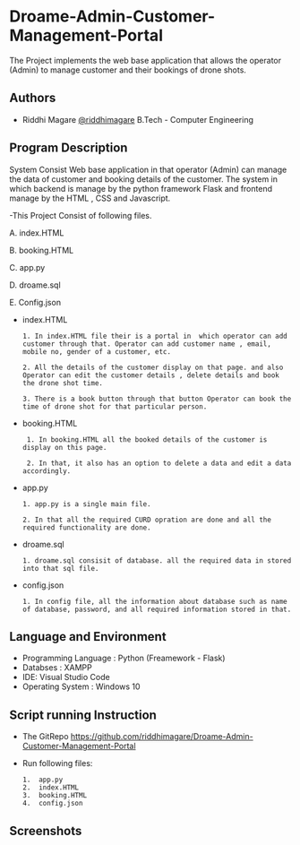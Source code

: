 
# Droame-Admin-Customer-Management-Portal

The Project implements the web base application that allows the operator (Admin) to manage customer and their bookings of drone shots.



## Authors

- Riddhi Magare [@riddhimagare](https://www.github.com/octokatherine)
B.Tech - Computer Engineering





## Program Description
System Consist Web base application in that operator (Admin) can manage the data of customer and booking details of the customer.
The system in which backend is manage by the python framework Flask and frontend manage by the HTML , CSS and Javascript.

-This Project Consist of following files.

A. index.HTML

B. booking.HTML

C. app.py

D. droame.sql

E. Config.json


- index.HTML

      1. In index.HTML file their is a portal in  which operator can add customer through that. Operator can add customer name , email, mobile no, gender of a customer, etc.

      2. All the details of the customer display on that page. and also Operator can edit the customer details , delete details and book the drone shot time.

      3. There is a book button through that button Operator can book the time of drone shot for that particular person.

- booking.HTML

       1. In booking.HTML all the booked details of the customer is display on this page.

       2. In that, it also has an option to delete a data and edit a data accordingly.

- app.py 

      1. app.py is a single main file.

      2. In that all the required CURD opration are done and all the required functionality are done.


- droame.sql

      1. droame.sql consisit of database. all the required data in stored into that sql file. 

- config.json
   
      1. In config file, all the information about database such as name of database, password, and all required information stored in that. 







## Language and Environment

- Programming Language : Python (Freamework - Flask)
- Databses : XAMPP
- IDE: Visual Studio Code 
- Operating System : Windows 10
## Script running Instruction

- The GitRepo https://github.com/riddhimagare/Droame-Admin-Customer-Management-Portal

- Run following files:

      1.  app.py
      2.  index.HTML
      3.  booking.HTML
      4.  config.json
  
## Screenshots
    
